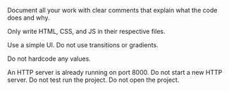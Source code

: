 Document all your work with clear comments that explain what the code does and why.

Only write HTML, CSS, and JS in their respective files.

Use a simple UI. Do not use transitions or gradients.

Do not hardcode any values.

An HTTP server is already running on port 8000. Do not start a new HTTP server. Do not test run the project. Do not open the project.